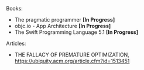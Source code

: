 Books:

- The pragmatic programmer **[In Progress]**
- objc.io - App Architecture **[In Progress]**
- The Swift Programming Language 5.1 **[In Progress]**

Articles:

- THE FALLACY OF PREMATURE OPTIMIZATION, https://ubiquity.acm.org/article.cfm?id=1513451
